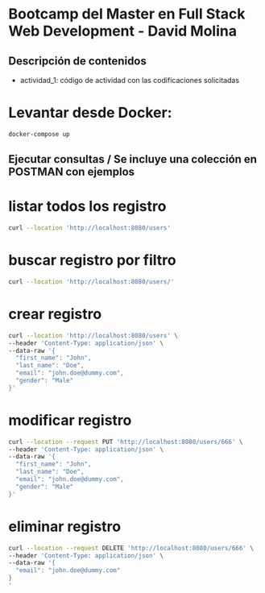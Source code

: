 # Bootcamp del Master en Full Stack Web Development -  David Molina

## Descripción de contenidos

* actividad_1: código de actividad con las codificaciones solicitadas

# Levantar desde Docker:
```bash
docker-compose up
```

## Ejecutar consultas / Se incluye una colección en POSTMAN con ejemplos

# listar todos los registro
```bash
curl --location 'http://localhost:8080/users'
```

# buscar registro por filtro
```bash
curl --location 'http://localhost:8080/users/'
```

# crear registro
```bash
curl --location 'http://localhost:8080/users' \
--header 'Content-Type: application/json' \
--data-raw '{
  "first_name": "John",
  "last_name": "Doe",
  "email": "john.doe@dummy.com",
  "gender": "Male"
}'
```

# modificar registro
```bash
curl --location --request PUT 'http://localhost:8080/users/666' \
--header 'Content-Type: application/json' \
--data-raw '{
  "first_name": "John",
  "last_name": "Doe",
  "email": "john.doe@dummy.com",
  "gender": "Male"
}'
```

# eliminar registro
```bash
curl --location --request DELETE 'http://localhost:8080/users/666' \
--header 'Content-Type: application/json' \
--data-raw '{
  "email": "john.doe@dummy.com"
}
'
```
